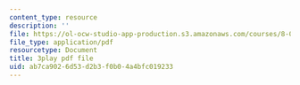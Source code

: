```yaml
---
content_type: resource
description: ''
file: https://ol-ocw-studio-app-production.s3.amazonaws.com/courses/8-03sc-physics-iii-vibrations-and-waves-fall-2016/ab7ca9026d53d2b3f0b04a4bfc019233_BX4QPdP7fT8.pdf
file_type: application/pdf
resourcetype: Document
title: 3play pdf file
uid: ab7ca902-6d53-d2b3-f0b0-4a4bfc019233
---
```

